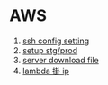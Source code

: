 # AWS

1. [ssh config setting](ssh-config.md)
2. [setup stg/prod](setup-stg-prod/)
3. [server download file](server-xia-zai-wen-jian.md)
4. [lambda 掛 ip](lambda-gua-ip.md)

